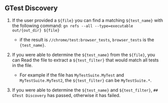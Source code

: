 ## GTest Discovery
1. If the user provided a `${file}` you can find a matching `${test_name}`
   with the following command:
  `gn refs --all --type=executable out/{out_dir} ${file}`
     - if the result is `//chrome/test:browser_tests`,
       `browser_tests` is the `{test_name}`.

2. If you were able to determine the `${test_name}` from the `${file}`, you can
   Read the file to extract a `${test_filter}` that would match all tests in the
   file.
   - For example if the file has `MyTestSuite.MyTest` and `MyTestSuite.MyTest2`,
     the `${test_filter}` can be `MyTestSuite.*`.

3. If you were able to determine the `${test_name}` and `${test_filter}`,
   `## GTest Discovery` has passed, otherwise it has failed.
